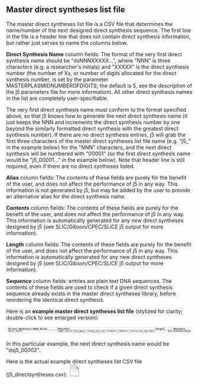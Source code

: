 ## Master direct syntheses list file

The master direct syntheses list file is a CSV file that determines the name/number of the next designed direct synthesis sequence. The first line in the file is a header line that does not contain direct synthesis information, but rather just serves to name the columns below.

**Direct Synthesis Name** column fields:
The format of the very first direct synthesis name should be "dsNNNXXXXX...", where "NNN" is three characters (e.g. a researcher's initials) and "XXXXX" is the direct synthesis number (the number of Xs, or number of digits allocated for the direct synthesis number, is set by the parameter MASTERPLASMIDNUMBEROFDIGITS; the default is 5, see the description of the j5 parameters file for more information). All other direct synthesis names in the list are completely user-specifiable.

The very first direct synthesis name must conform to the format specified above, so that j5 knows how to generate the next direct synthesis name (it just keeps the NNN and increments the direct synthesis number by one beyond the similarly formatted direct synthesis with the greatest direct synthesis number). If there are no direct synthesis entries, j5 will grab the first three characters of the master direct syntheses list file name (e.g. "j5_" in the example below) for the "NNN" characters, and the next direct synthesis will be numbered with "00001" (so the first direct synthesis name would be "j5_00001..." in the example below). Note that header line is still required, even if there are no direct syntheses listed. 

**Alias** column fields:
The contents of these fields are purely for the benefit of the user, and does not affect the performance of j5 in any way. This information is not generated by j5, but may be added by the user to provide an alternative alias for the direct synthesis name.

**Contents** column fields:
The contents of these fields are purely for the benefit of the user, and does not affect the performance of j5 in any way. This information is automatically generated for any new direct syntheses designed by j5 (see SLIC/Gibson/CPEC/SLiCE j5 output for more information).

**Length** column fields:
The contents of these fields are purely for the benefit of the user, and does not affect the performance of j5 in any way. This information is automatically generated for any new direct syntheses designed by j5 (see SLIC/Gibson/CPEC/SLiCE j5 output for more information).

**Sequence** column fields:
entries are plain text DNA sequences. The contents of these fields are used to check if a given direct synthesis sequence already exists in the master direct syntheses library, before reordering the identical direct synthesis.

Here is an **example master direct syntheses list file** (stylized for clarity; double-click to see enlarged version):

![Master direct syntheses list file](../../images/pastedImage100.png)

In this particular example, the next direct synthesis name would be "dsj5_00002".

Here is the actual example direct syntheses list CSV file (j5_directsyntheses.csv):
[![](../../images/pageIcon.png)](http://j5.jbei.org/j5manual/attachments/j5_directsyntheses0.csv)